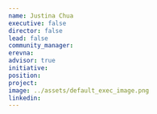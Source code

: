 ```yaml
---
name: Justina Chua
executive: false
director: false
lead: false
community_manager:   
erevna:
advisor: true
initiative:
position: 
project:
image: ../assets/default_exec_image.png
linkedin:
---
```

